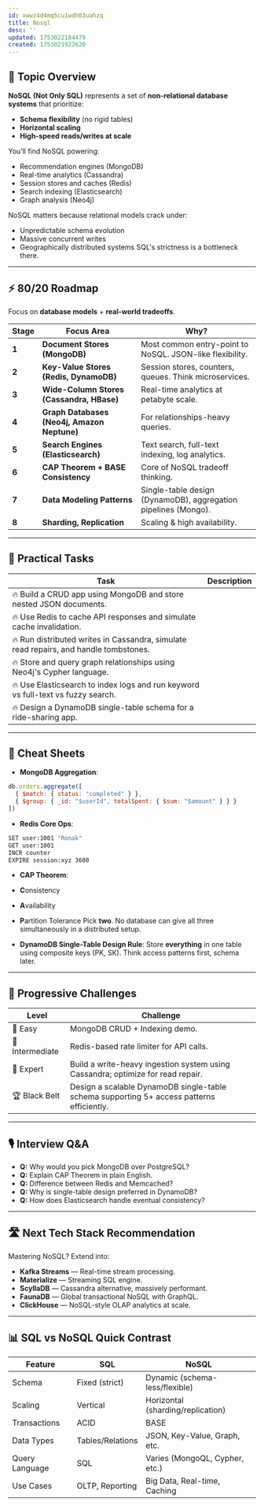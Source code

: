```yaml
---
id: xwwz4d4mq5cu1wdh03uahzq
title: Nosql
desc: ''
updated: 1753022184479
created: 1753021922620
---
```


## 📌 Topic Overview

**NoSQL (Not Only SQL)** represents a set of **non-relational database systems** that prioritize:

* **Schema flexibility** (no rigid tables)
* **Horizontal scaling**
* **High-speed reads/writes at scale**

You’ll find NoSQL powering:

* Recommendation engines (MongoDB)
* Real-time analytics (Cassandra)
* Session stores and caches (Redis)
* Search indexing (Elasticsearch)
* Graph analysis (Neo4j)

NoSQL matters because relational models crack under:

* Unpredictable schema evolution
* Massive concurrent writes
* Geographically distributed systems
  SQL's strictness is a bottleneck there.

---

## ⚡ 80/20 Roadmap

Focus on **database models** + **real-world tradeoffs**.

| Stage | Focus Area                                  | Why?                                                           |
| ----- | ------------------------------------------- | -------------------------------------------------------------- |
| **1** | **Document Stores (MongoDB)**               | Most common entry-point to NoSQL. JSON-like flexibility.       |
| **2** | **Key-Value Stores (Redis, DynamoDB)**      | Session stores, counters, queues. Think microservices.         |
| **3** | **Wide-Column Stores (Cassandra, HBase)**   | Real-time analytics at petabyte scale.                         |
| **4** | **Graph Databases (Neo4j, Amazon Neptune)** | For relationships-heavy queries.                               |
| **5** | **Search Engines (Elasticsearch)**          | Text search, full-text indexing, log analytics.                |
| **6** | **CAP Theorem + BASE Consistency**          | Core of NoSQL tradeoff thinking.                               |
| **7** | **Data Modeling Patterns**                  | Single-table design (DynamoDB), aggregation pipelines (Mongo). |
| **8** | **Sharding, Replication**                   | Scaling & high availability.                                   |

---

## 🚀 Practical Tasks

| Task                                                                                  | Description |
| ------------------------------------------------------------------------------------- | ----------- |
| 🔥 Build a CRUD app using MongoDB and store nested JSON documents.                    |             |
| 🔥 Use Redis to cache API responses and simulate cache invalidation.                  |             |
| 🔥 Run distributed writes in Cassandra, simulate read repairs, and handle tombstones. |             |
| 🔥 Store and query graph relationships using Neo4j's Cypher language.                 |             |
| 🔥 Use Elasticsearch to index logs and run keyword vs full-text vs fuzzy search.      |             |
| 🔥 Design a DynamoDB single-table schema for a ride-sharing app.                      |             |

---

## 🧾 Cheat Sheets

* **MongoDB Aggregation**:

```js
db.orders.aggregate([
  { $match: { status: "completed" } },
  { $group: { _id: "$userId", totalSpent: { $sum: "$amount" } } }
])
```

* **Redis Core Ops**:

```bash
SET user:1001 "Ronak"
GET user:1001
INCR counter
EXPIRE session:xyz 3600
```

* **CAP Theorem**:

* **C**onsistency

* **A**vailability

* **P**artition Tolerance
  Pick **two**. No database can give all three simultaneously in a distributed setup.

* **DynamoDB Single-Table Design Rule**:
  Store **everything** in one table using composite keys (PK, SK). Think access patterns first, schema later.

---

## 🎯 Progressive Challenges

| Level           | Challenge                                                                                 |
| --------------- | ----------------------------------------------------------------------------------------- |
| 🥉 Easy         | MongoDB CRUD + Indexing demo.                                                             |
| 🥈 Intermediate | Redis-based rate limiter for API calls.                                                   |
| 🥇 Expert       | Build a write-heavy ingestion system using Cassandra; optimize for read repair.           |
| 🏆 Black Belt   | Design a scalable DynamoDB single-table schema supporting 5+ access patterns efficiently. |

---

## 🎙️ Interview Q\&A

* **Q:** Why would you pick MongoDB over PostgreSQL?
* **Q:** Explain CAP Theorem in plain English.
* **Q:** Difference between Redis and Memcached?
* **Q:** Why is single-table design preferred in DynamoDB?
* **Q:** How does Elasticsearch handle eventual consistency?

---

## 🛣️ Next Tech Stack Recommendation

Mastering NoSQL? Extend into:

* **Kafka Streams** — Real-time stream processing.
* **Materialize** — Streaming SQL engine.
* **ScyllaDB** — Cassandra alternative, massively performant.
* **FaunaDB** — Global transactional NoSQL with GraphQL.
* **ClickHouse** — NoSQL-style OLAP analytics at scale.

---

## 📊 SQL vs NoSQL Quick Contrast

| Feature        | SQL              | NoSQL                             |
| -------------- | ---------------- | --------------------------------- |
| Schema         | Fixed (strict)   | Dynamic (schema-less/flexible)    |
| Scaling        | Vertical         | Horizontal (sharding/replication) |
| Transactions   | ACID             | BASE                              |
| Data Types     | Tables/Relations | JSON, Key-Value, Graph, etc.      |
| Query Language | SQL              | Varies (MongoQL, Cypher, etc.)    |
| Use Cases      | OLTP, Reporting  | Big Data, Real-time, Caching      |
